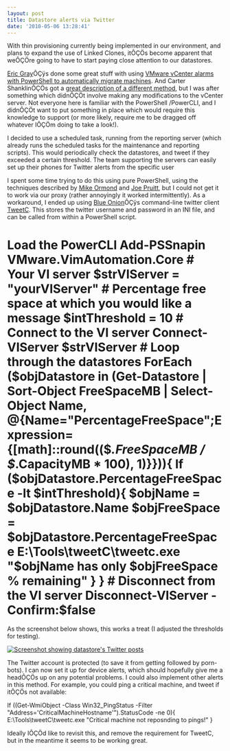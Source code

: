```yaml
---
layout: post
title: Datastore alerts via Twitter
date: '2010-05-06 13:28:41'
---
```



With thin provisioning currently being implemented in our environment, and plans to expand the use of Linked Clones, itÔÇÖs become apparent that weÔÇÖre going to have to start paying close attention to our datastores.

[Eric Gray](http://www.vcritical.com/about/)ÔÇÿs done some great stuff with using [VMware vCenter alarms with PowerShell to automatically migrate machines](http://www.vcritical.com/2009/10/powershell-prevents-datastore-emergencies/). And Carter ShanklinÔÇÖs got a [great description of a different method](http://blogs.vmware.com/vipowershell/2009/09/how-to-run-powercli-scripts-from-vcenter-alarms.html), but I was after something which didnÔÇÖt involve making any modifications to the vCenter server. Not everyone here is familiar with the PowerShell /PowerCLI, and I didnÔÇÖt want to put something in place which would require this knowledge to support (or more likely, require me to be dragged off whatever IÔÇÖm doing to take a look!).

I decided to use a scheduled task, running from the reporting server (which already runs the scheduled tasks for the maintenance and reporting scripts). This would periodically check the datastores, and tweet if they exceeded a certain threshold. The team supporting the servers can easily set up their phones for Twitter alerts from the specific user

I spent some time trying to do this using pure PowerShell, using the techniques described by [Mike Ormond](http://blogs.msdn.com/mikeormond/archive/2009/01/30/updated-twitter-powershell-script.aspx) and [Joe Pruitt](http://devcentral.f5.com/weblogs/Joe/archive/2008/12/30/introducing-poshtweet---the-powershell-twitter-script-library.aspx), but I could not get it to work via our proxy (rather annoyingly it worked intermittently). As a workaround, I ended up using [Blue Onion](http://blueonionsoftware.com/blog.aspx)ÔÇÿs command-line twitter client [TweetC](http://blueonionsoftware.com/blog.aspx?p=b46a526d-03ea-40a2-8563-6f66f4838a57). This stores the twitter username and password in an INI file, and can be called from within a PowerShell script.

# Load the PowerCLI Add-PSSnapin VMware.VimAutomation.Core # Your VI server $strVIServer = "yourVIServer" # Percentage free space at which you would like a message $intThreshold = 10 # Connect to the VI server Connect-VIServer $strVIServer # Loop through the datastores ForEach ($objDatastore in (Get-Datastore | Sort-Object FreeSpaceMB | Select-Object Name, @{Name="PercentageFreeSpace";Expression={[math]::round(($_.FreeSpaceMB / $_.CapacityMB * 100), 1)}})){ If ($objDatastore.PercentageFreeSpace -lt $intThreshold){ $objName = $objDatastore.Name $objFreeSpace = $objDatastore.PercentageFreeSpace E:\Tools\tweetC\tweetc.exe "$objName has only $objFreeSpace % remaining" } } # Disconnect from the VI server Disconnect-VIServer -Confirm:$false

As the screenshot below shows, this works a treat (I adjusted the thresholds for testing).

[![Screenshot showing datastore's Twitter posts](http://ben.neise.co.uk/wp-content/uploads/2010/05/Capture-300x150.png "Datastores Tweeting")](http://ben.neise.co.uk/wp-content/uploads/2010/05/Capture.png)

The Twitter account is protected (to save it from getting followed by porn-bots). I can now set it up for device alerts, which should hopefully give me a headÔÇÖs up on any potential problems. I could also implement other alerts in this method. For example, you could ping a critical machine, and tweet if itÔÇÖs not available:

If ((Get-WmiObject -Class Win32_PingStatus -Filter "Address='CriticalMachineHostname'").StatusCode -ne 0){ E:\Tools\tweetC\tweetc.exe "Critical machine not reposnding to pings!" }

Ideally IÔÇÖd like to revisit this, and remove the requirement for TweetC, but in the meantime it seems to be working great.


